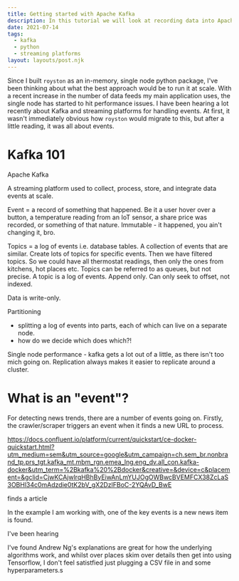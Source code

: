 ```yaml
---
title: Getting started with Apache Kafka
description: In this tutorial we will look at recording data into Apache Kafka so we can start to build a dataset for spotting trends.
date: 2021-07-14
tags:
  - kafka
  - python
  - streaming platforms
layout: layouts/post.njk
---
```


Since I built `royston` as an in-memory, single node python package, I've been thinking about what the best approach would be to run it at scale. With a recent increase in the number of data feeds my main application uses, the single node has started to hit performance issues. I have been hearing a lot recently about Kafka and streaming platforms for handling events. At first, it wasn't immediately obvious how `royston` would migrate to this, but after a little reading, it was all about events.

# Kafka 101



Apache Kafka


A streaming platform used to collect, process, store, and integrate data events at scale.

Event = a record of something that happened. Be it a user hover over a button, a temperature reading from an IoT sensor, a share price was recorded, or something of that nature. Immutable - it happened, you ain't changing it, bro.

Topics = a log of events i.e. database tables. A collection of events that are similar. Create lots of topics for specific events. Then we have filtered topics. So we could have all thermostat readings, then only the ones from kitchens, hot places etc.
Topics can be referred to as queues, but not precise. A topic is a log of events.
Append only.
Can only seek to offset, not indexed.

Data is write-only.


Partitioning

- splitting a log of events into parts, each of which can live on a separate node.
- how do we decide which does which?! 



Single node performance - kafka gets a lot out of a little, as there isn't too mich going on. Replication always makes it easier to replicate around a cluster.









# What is an "event"?

For detecting news trends, there are a number of events going on. Firstly, the crawler/scraper triggers an event when it finds a new URL to process.





https://docs.confluent.io/platform/current/quickstart/ce-docker-quickstart.html?utm_medium=sem&utm_source=google&utm_campaign=ch.sem_br.nonbrand_tp.prs_tgt.kafka_mt.mbm_rgn.emea_lng.eng_dv.all_con.kafka-docker&utm_term=%2Bkafka%20%2Bdocker&creative=&device=c&placement=&gclid=CjwKCAjwlrqHBhByEiwAnLmYUJOgOWBwcBVEMFCX38ZcLaS3OBHl34c0mAdzdie0tK2bV_gX2DzlFBoC-2YQAvD_BwE




finds a article


In the example I am working with, one of the key events is a new news item is found.





I've been hearing

I've found Andrew Ng's explanations are great for how the underlying algorithms work, and whilst over places skim over details then get into using Tensorflow, I don't feel satistfied just plugging a CSV file in and some hyperparameters.s